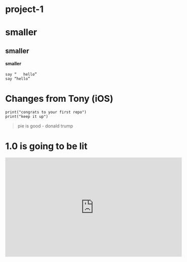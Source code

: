 # project-1

# smaller 
## smaller
#### smaller 

```
say “	hello”
say “hello”
```

# Changes from Tony (iOS)

```
print("congrats to your first repo")
print("keep it up")
```


> pie is good - donald trump

# **1.0 is going to be lit**

<iframe width="560" height="315" src="https://www.youtube.com/embed/5rr96LDANCs" frameborder="0" allow="autoplay; encrypted-media" allowfullscreen></iframe> 
 
 

